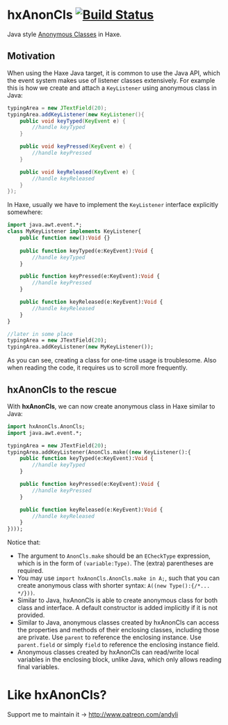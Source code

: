 # hxAnonCls [![Build Status](https://travis-ci.org/andyli/hxAnonCls.svg?branch=master)](https://travis-ci.org/andyli/hxAnonCls)

Java style [Anonymous Classes](http://docs.oracle.com/javase/tutorial/java/javaOO/anonymousclasses.html) in Haxe.

## Motivation

When using the Haxe Java target, it is common to use the Java API, which the event system makes use of listener classes extensively. For example this is how we create and attach a `KeyListener` using anonymous class in Java:

```java
typingArea = new JTextField(20);
typingArea.addKeyListener(new KeyListener(){
    public void keyTyped(KeyEvent e) {
        //handle keyTyped
    }

    public void keyPressed(KeyEvent e) {
        //handle keyPressed
    }

    public void keyReleased(KeyEvent e) {
        //handle keyReleased
    }
});
```

In Haxe, usually we have to implement the `KeyListener` interface explicitly somewhere:

```haxe
import java.awt.event.*;
class MyKeyListener implements KeyListener{
    public function new():Void {}
    
    public function keyTyped(e:KeyEvent):Void {
        //handle keyTyped
    }

    public function keyPressed(e:KeyEvent):Void {
        //handle keyPressed
    }

    public function keyReleased(e:KeyEvent):Void {
        //handle keyReleased
    }
}

//later in some place
typingArea = new JTextField(20);
typingArea.addKeyListener(new MyKeyListener());
```

As you can see, creating a class for one-time usage is troublesome. Also when reading the code, it requires us to scroll more frequently.

## hxAnonCls to the rescue

With **hxAnonCls**, we can now create anonymous class in Haxe similar to Java:

```haxe
import hxAnonCls.AnonCls;
import java.awt.event.*;

typingArea = new JTextField(20);
typingArea.addKeyListener(AnonCls.make((new KeyListener():{
    public function keyTyped(e:KeyEvent):Void {
        //handle keyTyped
    }

    public function keyPressed(e:KeyEvent):Void {
        //handle keyPressed
    }

    public function keyReleased(e:KeyEvent):Void {
        //handle keyReleased
    }
})));
```

Notice that:
 * The argument to `AnonCls.make` should be an `ECheckType` expression, which is in the form of `(variable:Type)`. The (extra) parentheses are required.
 * You may use `import hxAnonCls.AnonCls.make in A;`, such that you can create anonymous class with shorter syntax: `A((new Type():{/*... */}))`.
 * Similar to Java, hxAnonCls is able to create anonymous class for both class and interface. A default constructor is added implicitly if it is not provided.
 * Similar to Java, anonymous classes created by hxAnonCls can access the properties and methods of their enclosing classes, including those are private. Use `parent` to reference the enclosing instance. Use `parent.field` or simply `field` to reference the enclosing instance field.
 * Anonymous classes created by hxAnonCls can read/write local variables in the enclosing block, unlike Java, which only allows reading final variables.

# Like hxAnonCls?

Support me to maintain it -> http://www.patreon.com/andyli
